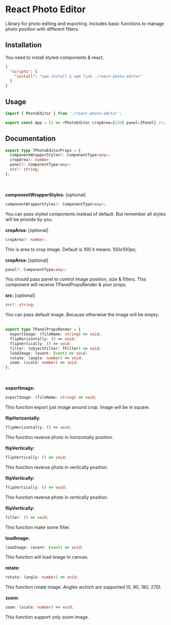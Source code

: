 # React Photo Editor

Library for photo editing and exporting. Includes basic functions to manage photo position with different filters.

## Installation

You need to install styled-components & react.

```json
{
  "scripts": {
    "install": "npm install & npm link ./react-photo-editor"
  }
}
```

## Usage

```typescript
import { PhotoEditor } from './react-photo-editor';

export const App = () => <PhotoEditor cropArea={230} panel={Panel} />;
```

## Documentation

```typescript
export type TPhotoEditorProps = {
  componentWrapperStyles?: ComponentType<any>;
  cropArea?: number;
  panel?: ComponentType<any>;
  src?: string;
};
```

<br /><br />
<b>componentWrapperStyles:</b> [optional]

```typescript
componentWrapperStyles?: ComponentType<any>;
```

You can pass styled components instead of default. But remember all styles will be provide by you.
<br /><br />
<b>cropArea:</b> [optional]

```typescript
cropArea?: number;
```

This is area to crop image. Default is 100 it means: 100x100px;
<br /><br />
<b>cropArea:</b> [optional]

```typescript
panel?: ComponentType<any>;
```

You should pass panel to control image position, size & filters. This component will receive TPanelPropsRender & your props.
<br /><br />
<b>src:</b> [optional]

```typescript
src?: string;
```

You can pass default image. Because otherwise the image will be empty.
<br /><br />

```typescript
export type TPanelPropsRender = {
  exportImage: (fileName: string) => void;
  flipHorizontally: () => void;
  flipVertically: () => void;
  filter: (objectFilter: TFilter) => void;
  loadImage: (event: Event) => void;
  rotate: (angle: number) => void;
  zoom: (scale: number) => void;
};
```

<br /><br />
<b>exportImage:</b>

```typescript
exportImage: (fileName: string) => void;
```

This function export just image around crop. Image will be in square.
<br /><br />
<b>flipHorizontally:</b>

```typescript
flipHorizontally: () => void;
```

This function reverse photo in horizontally position.
<br /><br />
<b>flipVertically:</b>

```typescript
flipVertically: () => void;
```

This function reverse photo in vertically position.
<br /><br />
<b>flipVertically:</b>

```typescript
flipVertically: () => void;
```

This function reverse photo in vertically position.
<br /><br />
<b>flipVertically:</b>

```typescript
filter: () => void;
```

This function make some filter.
<br /><br />
<b>loadImage:</b>

```typescript
loadImage: (event: Event) => void;
```

This function will load image to canvas.
<br /><br />
<b>rotate:</b>

```typescript
rotate: (angle: number) => void;
```

This function rotate image. Angles wchich are supported (0, 90, 180, 270).
<br /><br />
<b>zoom:</b>

```typescript
zoom: (scale: number) => void;
```

This function support only zoom image.

